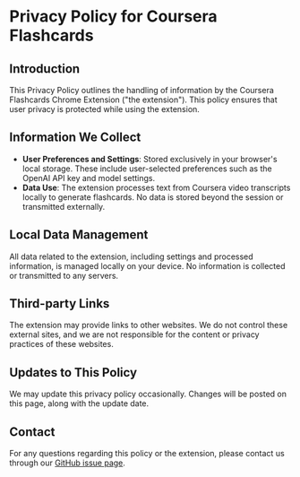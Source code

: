 ---
---

# Privacy Policy for Coursera Flashcards

## Introduction
This Privacy Policy outlines the handling of information by the Coursera Flashcards Chrome Extension ("the extension"). This policy ensures that user privacy is protected while using the extension.

## Information We Collect
- **User Preferences and Settings**: Stored exclusively in your browser's local storage. These include user-selected preferences such as the OpenAI API key and model settings.
- **Data Use**: The extension processes text from Coursera video transcripts locally to generate flashcards. No data is stored beyond the session or transmitted externally.

## Local Data Management
All data related to the extension, including settings and processed information, is managed locally on your device. No information is collected or transmitted to any servers.

## Third-party Links
The extension may provide links to other websites. We do not control these external sites, and we are not responsible for the content or privacy practices of these websites.

## Updates to This Policy
We may update this privacy policy occasionally. Changes will be posted on this page, along with the update date.

## Contact
For any questions regarding this policy or the extension, please contact us through our [GitHub issue page](https://github.com/vadpiccini/coursera_flashcards/issues).

